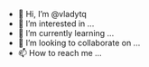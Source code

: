 - 👋 Hi, I’m @vladytq
- 👀 I’m interested in ...
- 🌱 I’m currently learning ...
- 💞️ I’m looking to collaborate on ...
- 📫 How to reach me ...

<!---
vladytq/vladytq is a ✨ special ✨ repository because its `README.md` (this file) appears on your GitHub profile.
You can click the Preview link to take a look at your changes.
--->

